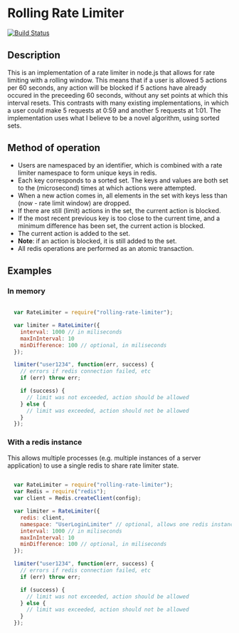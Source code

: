 # Rolling Rate Limiter
[![Build Status](https://travis-ci.org/classdojo/fs-tail.svg?branch=master)](https://travis-ci.org/classdojo/fs-tail)

## Description
This is an implementation of a rate limiter in node.js that allows for rate limiting with a rolling window.  This means that if a user is allowed 5 actions per 60 seconds, any action will be blocked if 5 actions have already occured in the preceeding 60 seconds, without any set points at which this interval resets.  This contrasts with many existing implementations, in which a user could make 5 requests at 0:59 and another 5 requests at 1:01.  The implementation uses what I believe to be a novel algorithm, using sorted sets.

## Method of operation
  * Users are namespaced by an identifier, which is combined with a rate limiter namespace to form unique keys in redis.
  * Each key corresponds to a sorted set.  The keys and values are both set to the (microsecond) times at which actions were attempted.
  * When a new action comes in, all elements in the set with keys less than (now - rate limit window) are dropped.
  * If there are still (limit) actions in the set, the current action is blocked.
  * If the most recent previous key is too close to the current time, and a minimum difference has been set, the current action is blocked.
  * The current action is added to the set.
  * __Note__: if an action is blocked, it is still added to the set.
  * All redis operations are performed as an atomic transaction.

## Examples

### In memory
```javascript
  
  var RateLimiter = require("rolling-rate-limiter");

  var limiter = RateLimiter({
    interval: 1000 // in miliseconds
    maxInInterval: 10
    minDifference: 100 // optional, in miliseconds
  });

  limiter("user1234", function(err, success) {
    // errors if redis connection failed, etc
    if (err) throw err;

    if (success) {
      // limit was not exceeded, action should be allowed
    } else {
      // limit was exceeded, action should not be allowed
    }
  });

```

### With a redis instance
This allows multiple processes (e.g. multiple instances of a server application) to use a single redis to share rate limiter state.
```javascript
  
  var RateLimiter = require("rolling-rate-limiter");
  var Redis = require("redis");
  var client = Redis.createClient(config);

  var limiter = RateLimiter({
    redis: client,
    namespace: "UserLoginLimiter" // optional, allows one redis instance to handle multiple rate limiters
    interval: 1000 // in miliseconds
    maxInInterval: 10
    minDifference: 100 // optional, in miliseconds
  });

  limiter("user1234", function(err, success) {
    // errors if redis connection failed, etc
    if (err) throw err;

    if (success) {
      // limit was not exceeded, action should be allowed
    } else {
      // limit was exceeded, action should not be allowed
    }
  });

```
